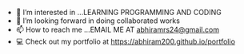 - 👀 I’m interested in ...LEARNING PROGRAMMING AND CODING
- 💞️ I’m looking forward in doing collaborated works 
- 📫 How to reach me ...EMAIL ME AT abhiramrs24@gmail.com 
- 💻 Check out my portfolio at https://abhiram200.github.io/portfolio
